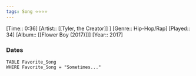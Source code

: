 ```yaml
---
tags: Song ⭐⭐⭐⭐ 
---
```

[Time:: 0:36]
[Artist:: [[Tyler, the Creator]] ]
[Genre:: Hip-Hop/Rap]
[Played:: 34]
[Album:: [[Flower Boy (2017)]]]
[Year:: 2017]
### Dates
````dataview
TABLE Favorite_Song
WHERE Favorite_Song = "Sometimes..."
````